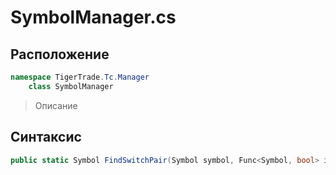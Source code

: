 
# SymbolManager.cs
## Расположение
```csharp
namespace TigerTrade.Tc.Manager  
    class SymbolManager
```

> Описание

## Синтаксис
```csharp
public static Symbol FindSwitchPair(Symbol symbol, Func<Symbol, bool> isExcludeSymbol)
```
